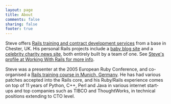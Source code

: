 ```yaml
---
layout: page
title: About
comments: false
sharing: false
footer: true
---
```


Steve offers
[Rails training and contract development services](/rails-consulting)
from a base in Chester, UK. His personal Rails projects include a
[baby blog site](http://sproglogs.com/) and a
[celebrity charity news site](http://www.looktothestars.org/), both
entirely built by a team of one. See
[Steve's profile at Working With Rails for more info](http://workingwithrails.com/person/4844-steve-purcell).

Steve was a presenter at the 2005 European Ruby Conference, and
co-organised a
[Rails training course in Munich, Germany](http://www.germanyonrails.com). He
has had various patches accepted into the Rails core, and his
Ruby/Rails experience comes on top of 11 years of Python, C++, Perl
and Java in various internet start-ups and top companies such as TIBCO
and ThoughtWorks, in technical positions extending to CTO level.
